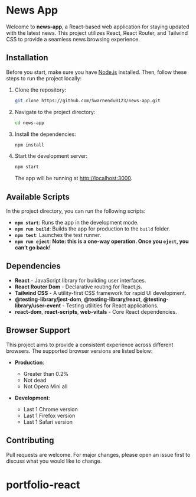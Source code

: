 # News App

Welcome to **news-app**, a React-based web application for staying updated with the latest news. This project utilizes React, React Router, and Tailwind CSS to provide a seamless news browsing experience.

## Installation

Before you start, make sure you have [Node.js](https://nodejs.org/) installed. Then, follow these steps to run the project locally:

1. Clone the repository:

   ```bash
   git clone https://github.com/Swarnendu0123/news-app.git
   ```

2. Navigate to the project directory:

   ```bash
   cd news-app
   ```

3. Install the dependencies:

   ```bash
   npm install
   ```

4. Start the development server:

   ```bash
   npm start
   ```

   The app will be running at [http://localhost:3000](http://localhost:3000).

## Available Scripts

In the project directory, you can run the following scripts:

- **`npm start`**: Runs the app in the development mode.
- **`npm run build`**: Builds the app for production to the `build` folder.
- **`npm test`**: Launches the test runner.
- **`npm run eject`**: **Note: this is a one-way operation. Once you `eject`, you can’t go back!**

## Dependencies

- **React** - JavaScript library for building user interfaces.
- **React Router Dom** - Declarative routing for React.js.
- **Tailwind CSS** - A utility-first CSS framework for rapid UI development.
- **@testing-library/jest-dom**, **@testing-library/react**, **@testing-library/user-event** - Testing utilities for React applications.
- **react-dom**, **react-scripts**, **web-vitals** - Core React dependencies.

## Browser Support

This project aims to provide a consistent experience across different browsers. The supported browser versions are listed below:

- **Production**:

  - Greater than 0.2%
  - Not dead
  - Not Opera Mini all

- **Development**:
  - Last 1 Chrome version
  - Last 1 Firefox version
  - Last 1 Safari version

## Contributing

Pull requests are welcome. For major changes, please open an issue first to discuss what you would like to change.
# portfolio-react
